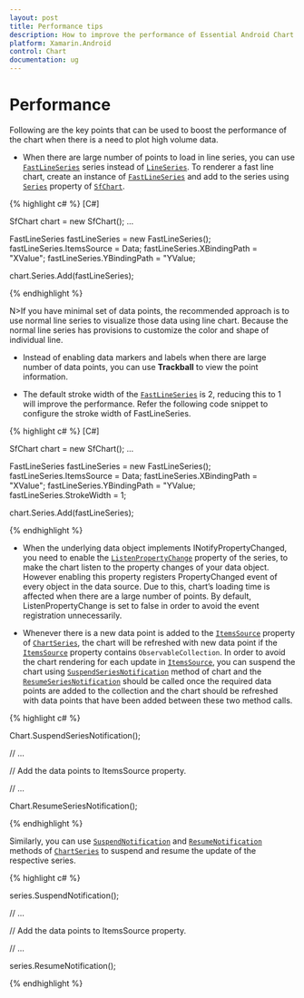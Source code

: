 ```yaml
---
layout: post
title: Performance tips
description: How to improve the performance of Essential Android Chart
platform: Xamarin.Android
control: Chart
documentation: ug
---
```


# Performance

Following are the key points that can be used to boost the performance of the chart when there is a need to plot high volume data.

* When there are large number of points to load in line series, you can use [`FastLineSeries`](http://help.syncfusion.com/cr/xamarin-android/Com.Syncfusion.Charts.FastLineSeries.html) series instead of [`LineSeries`](http://help.syncfusion.com/cr/xamarin-android/Com.Syncfusion.Charts.LineSeries.html). To renderer a fast line chart, create an instance of [`FastLineSeries`](http://help.syncfusion.com/cr/xamarin-android/Com.Syncfusion.Charts.FastLineSeries.html) and add to the series using [`Series`](https://help.syncfusion.com/cr/xamarin-android/Com.Syncfusion.Charts.ChartBase.html#Com_Syncfusion_Charts_ChartBase_Series) property of [`SfChart`](http://help.syncfusion.com/cr/xamarin-android/Com.Syncfusion.Charts.SfChart.html).

{% highlight c# %} 
[C#]

SfChart chart = new SfChart();
...

FastLineSeries fastLineSeries = new FastLineSeries();
fastLineSeries.ItemsSource = Data;
fastLineSeries.XBindingPath = "XValue";
fastLineSeries.YBindingPath = "YValue;

chart.Series.Add(fastLineSeries);

{% endhighlight %}

N>If you have minimal set of data points, the recommended approach is to use normal line series to visualize those data using line chart. Because the normal line series has provisions to customize the color and shape of individual line.

* Instead of enabling data markers and labels when there are large number of data points, you can use **Trackball** to view the point information.

* The default stroke width of the [`FastLineSeries`](https://help.syncfusion.com/cr/xamarin-android/Com.Syncfusion.Charts.FastLineSeries.html) is 2, reducing this to 1 will improve the performance. Refer the following code snippet to configure the stroke width of FastLineSeries.

{% highlight c# %} 
[C#]

SfChart chart = new SfChart();
...

FastLineSeries fastLineSeries = new FastLineSeries();
fastLineSeries.ItemsSource = Data;
fastLineSeries.XBindingPath = "XValue";
fastLineSeries.YBindingPath = "YValue;
fastLineSeries.StrokeWidth = 1;

chart.Series.Add(fastLineSeries);

{% endhighlight %}

* When the underlying data object implements INotifyPropertyChanged, you need to enable the [`ListenPropertyChange`](https://help.syncfusion.com/cr/xamarin-android/Com.Syncfusion.Charts.ChartSeries.html#Com_Syncfusion_Charts_ChartSeries_ListenPropertyChange) property of the series, to make the chart listen to the property changes of your data object. However enabling this property registers PropertyChanged event of every object in the data source. Due to this, chart’s loading time is affected when there are a large number of points. By default, ListenPropertyChange is set to false in order to avoid the event registration unnecessarily.

* Whenever there is a new data point is added to the [`ItemsSource`](https://help.syncfusion.com/cr/xamarin-android/Com.Syncfusion.Charts.ChartSeries.html#Com_Syncfusion_Charts_ChartSeries_ItemsSource) property of [`ChartSeries`](https://help.syncfusion.com/cr/xamarin-android/Com.Syncfusion.Charts.ChartSeries.html), the chart will be refreshed with new data point if the [`ItemsSource`](https://help.syncfusion.com/cr/xamarin-android/Com.Syncfusion.Charts.ChartSeries.html#Com_Syncfusion_Charts_ChartSeries_ItemsSource) property contains `ObservableCollection`. In order to avoid the chart rendering for each update in [`ItemsSource`](https://help.syncfusion.com/cr/xamarin-android/Com.Syncfusion.Charts.ChartSeries.html#Com_Syncfusion_Charts_ChartSeries_ItemsSource), you can suspend the chart using [`SuspendSeriesNotification`](https://help.syncfusion.com/cr/xamarin-android/Com.Syncfusion.Charts.ChartBase.html#Com_Syncfusion_Charts_ChartBase_SuspendSeriesNotification) method of chart and the  [`ResumeSeriesNotification`](https://help.syncfusion.com/cr/xamarin-android/Com.Syncfusion.Charts.ChartBase.html#Com_Syncfusion_Charts_ChartBase_ResumeSeriesNotification) should be called once the required data points are added to the collection and the chart should be refreshed with data points that have been added between these two method calls.

{% highlight c# %}

Chart.SuspendSeriesNotification();

// ...

// Add the data points to ItemsSource property.

// ...

Chart.ResumeSeriesNotification();

{% endhighlight %}

Similarly, you can use [`SuspendNotification`](https://help.syncfusion.com/cr/xamarin-android/Com.Syncfusion.Charts.ChartSeries.html#Com_Syncfusion_Charts_ChartSeries_SuspendNotification) and [`ResumeNotification`](https://help.syncfusion.com/cr/xamarin-android/Com.Syncfusion.Charts.ChartSeries.html#Com_Syncfusion_Charts_ChartSeries_ResumeNotification) methods of [`ChartSeries`](https://help.syncfusion.com/cr/xamarin-android/Com.Syncfusion.Charts.ChartSeries.html) to suspend and resume the update of the respective series.

{% highlight c# %}

series.SuspendNotification();

// ...

// Add the data points to ItemsSource property.

// ...

series.ResumeNotification();

{% endhighlight %}

